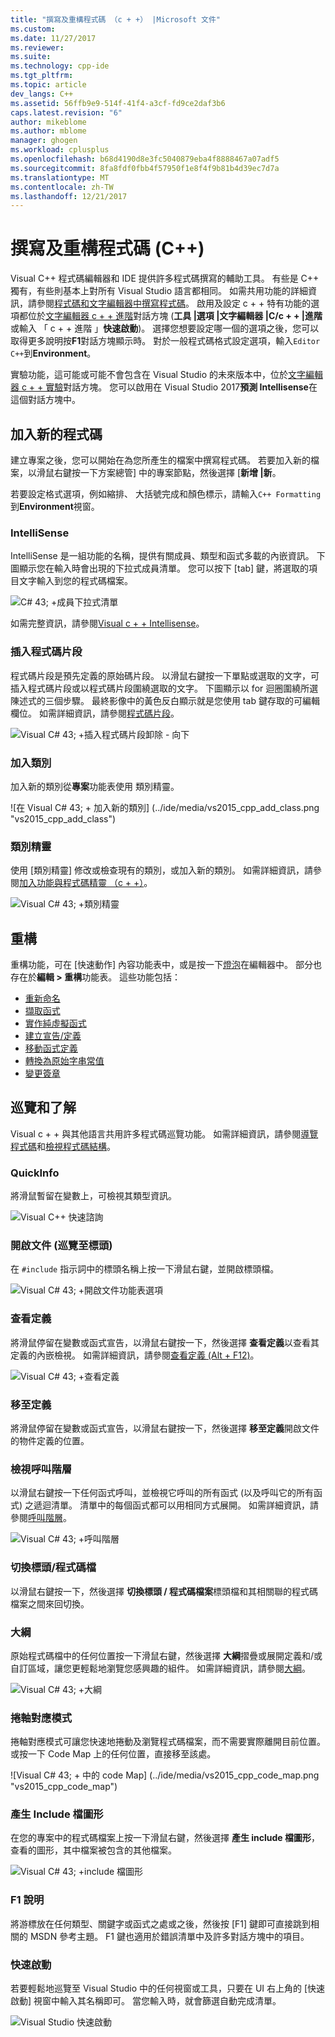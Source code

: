 ```yaml
---
title: "撰寫及重構程式碼 （c + +） |Microsoft 文件"
ms.custom: 
ms.date: 11/27/2017
ms.reviewer: 
ms.suite: 
ms.technology: cpp-ide
ms.tgt_pltfrm: 
ms.topic: article
dev_langs: C++
ms.assetid: 56ffb9e9-514f-41f4-a3cf-fd9ce2daf3b6
caps.latest.revision: "6"
author: mikeblome
ms.author: mblome
manager: ghogen
ms.workload: cplusplus
ms.openlocfilehash: b68d4190d8e3fc5040879eba4f8888467a07adf5
ms.sourcegitcommit: 8fa8fdf0fbb4f57950f1e8f4f9b81b4d39ec7d7a
ms.translationtype: MT
ms.contentlocale: zh-TW
ms.lasthandoff: 12/21/2017
---
```

# <a name="writing-and-refactoring-code-c"></a>撰寫及重構程式碼 (C++)

Visual C++ 程式碼編輯器和 IDE 提供許多程式碼撰寫的輔助工具。 有些是 C++ 獨有，有些則基本上對所有 Visual Studio 語言都相同。 如需共用功能的詳細資訊，請參閱[程式碼和文字編輯器中撰寫程式碼](/visualstudio/ide/writing-code-in-the-code-and-text-editor)。 啟用及設定 c + + 特有功能的選項都位於[文字編輯器 c + + 進階](/visualstudio/ide/reference/options-text-editor-c-cpp-advanced)對話方塊 (**工具 &#124;選項 &#124;文字編輯器 &#124;C/c + + &#124;進階**或輸入 「 c + + 進階 」**快速啟動**)。 選擇您想要設定哪一個的選項之後，您可以取得更多說明按**F1**對話方塊顯示時。 對於一般程式碼格式設定選項，輸入`Editor C++`到**Environment**。

實驗功能，這可能或可能不會包含在 Visual Studio 的未來版本中，位於[文字編輯器 c + + 實驗](/visualstudio/ide/reference/options-text-editor-c-cpp-experimental)對話方塊。 您可以啟用在 Visual Studio 2017**預測 Intellisense**在這個對話方塊中。

## <a name="adding-new-code"></a>加入新的程式碼

建立專案之後，您可以開始在為您所產生的檔案中撰寫程式碼。 若要加入新的檔案，以滑鼠右鍵按一下方案總管] 中的專案節點，然後選擇 [**新增 &#124;新**。

若要設定格式選項，例如縮排、 大括號完成和顏色標示，請輸入`C++ Formatting`到**Environment**視窗。

### <a name="intellisense"></a>IntelliSense

IntelliSense 是一組功能的名稱，提供有關成員、類型和函式多載的內嵌資訊。 下圖顯示您在輸入時會出現的下拉式成員清單。 您可以按下 [tab] 鍵，將選取的項目文字輸入到您的程式碼檔案。

![C# 43; &#43;成員下拉式清單](../ide/media/vs2015_cpp_statement_completion.png "vs2015_cpp_statement_completion")

如需完整資訊，請參閱[Visual c + + Intellisense](/visualstudio/ide/visual-cpp-intellisense)。

### <a name="insert-snippets"></a>插入程式碼片段

程式碼片段是預先定義的原始碼片段。 以滑鼠右鍵按一下單點或選取的文字，可插入程式碼片段或以程式碼片段圍繞選取的文字。 下圖顯示以 for 迴圈圍繞所選陳述式的三個步驟。 最終影像中的黃色反白顯示就是您使用 tab 鍵存取的可編輯欄位。 如需詳細資訊，請參閱[程式碼片段](/visualstudio/ide/code-snippets)。

![Visual C# 43; &#43;插入程式碼片段卸除 &#45; 向下](../ide/media/vs2015_cpp_surround_with.png "vs2015_cpp_surround_with")

### <a name="add-class"></a>加入類別

加入新的類別從**專案**功能表使用 類別精靈。

![在 Visual C# 43; &#43; 加入新的類別] (../ide/media/vs2015_cpp_add_class.png "vs2015_cpp_add_class")

### <a name="class-wizard"></a>類別精靈

使用 [類別精靈] 修改或檢查現有的類別，或加入新的類別。 如需詳細資訊，請參閱[加入功能與程式碼精靈 （c + +）](../ide/adding-functionality-with-code-wizards-cpp.md)。

![Visual C# 43; &#43;類別精靈](../ide/media/vs2015_cpp_class_wizard.png "vs2015_cpp_class_wizard")

## <a name="refactoring"></a>重構

重構功能，可在 [快速動作] 內容功能表中，或是按一下[燈泡](/visualstudio/ide/perform-quick-actions-with-light-bulbs)在編輯器中。  部分也存在於**編輯 > 重構**功能表。  這些功能包括：

* [重新命名](refactoring/rename.md)
* [擷取函式](refactoring/extract-function.md)
* [實作純虛擬函式](refactoring/implement-pure-virtuals.md)
* [建立宣告/定義](refactoring/create-declaration-definition.md)
* [移動函式定義](refactoring/move-definition-location.md)
* [轉換為原始字串常值](refactoring/convert-to-raw-string-literal.md)
* [變更簽章](refactoring/change-signature.md)

## <a name="navigate-and-understand"></a>巡覽和了解

Visual c + + 與其他語言共用許多程式碼巡覽功能。 如需詳細資訊，請參閱[導覽程式碼](/visualstudio/ide/navigating-code)和[檢視程式碼結構](/visualstudio/ide/viewing-the-structure-of-code)。

### <a name="quickinfo"></a>QuickInfo

將滑鼠暫留在變數上，可檢視其類型資訊。

![Visual C&#43;&#43; 快速諮詢](../ide/media/vs2015_cpp_quickinfo.png "vs2015_cpp_quickInfo")

### <a name="open-document-navigate-to-header"></a>開啟文件 (巡覽至標頭)

在 `#include` 指示詞中的標頭名稱上按一下滑鼠右鍵，並開啟標頭檔。

![Visual C# 43; &#43;開啟文件功能表選項](../ide/media/vs2015_cpp_open_document.png "vs2015_cpp_open_document")

### <a name="peek-definition"></a>查看定義

將滑鼠停留在變數或函式宣告，以滑鼠右鍵按一下，然後選擇 **查看定義**以查看其定義的內嵌檢視。 如需詳細資訊，請參閱[查看定義 (Alt + F12)](/visualstudio/ide/how-to-view-and-edit-code-by-using-peek-definition-alt-plus-f12)。

![Visual C# 43; &#43;查看定義](../ide/media/vs2015_cpp_peek_definition.png "vs2015_cpp_peek_definition")

### <a name="go-to-definition"></a>移至定義

將滑鼠停留在變數或函式宣告，以滑鼠右鍵按一下，然後選擇 **移至定義**開啟文件的物件定義的位置。

### <a name="view-call-hierarchy"></a>檢視呼叫階層

以滑鼠右鍵按一下任何函式呼叫，並檢視它呼叫的所有函式 (以及呼叫它的所有函式) 之遞迴清單。 清單中的每個函式都可以用相同方式展開。 如需詳細資訊，請參閱[呼叫階層](/visualstudio/ide/reference/call-hierarchy)。

![Visual C# 43; &#43;呼叫階層](../ide/media/vs2015_cpp_call_hierarchy.png "vs2015_cpp_call_hierarchy")

### <a name="toggle-header--code-file"></a>切換標頭/程式碼檔

以滑鼠右鍵按一下，然後選擇 **切換標頭 / 程式碼檔案**標頭檔和其相關聯的程式碼檔案之間來回切換。

### <a name="outlining"></a>大綱

原始程式碼檔中的任何位置按一下滑鼠右鍵，然後選擇 **大綱**摺疊或展開定義和/或自訂區域，讓您更輕鬆地瀏覽您感興趣的組件。 如需詳細資訊，請參閱[大綱](/visualstudio/ide/outlining)。

![Visual C# 43; &#43;大綱](../ide/media/vs2015_cpp_outlining.png "vs2015_cpp_outlining")

### <a name="scroll-bar-map-mode"></a>捲軸對應模式

捲軸對應模式可讓您快速地捲動及瀏覽程式碼檔案，而不需要實際離開目前位置。 或按一下 Code Map 上的任何位置，直接移至該處。

![Visual C# 43; &#43; 中的 code Map] (../ide/media/vs2015_cpp_code_map.png "vs2015_cpp_code_map")

### <a name="generate-graph-of-include-files"></a>產生 Include 檔圖形

在您的專案中的程式碼檔案上按一下滑鼠右鍵，然後選擇 **產生 include 檔圖形**，查看的圖形，其中檔案被包含的其他檔案。

![Visual C# 43; &#43;include 檔圖形](../ide/media/vs2015_cpp_include_graph.png "vs2015_cpp_include_graph")

### <a name="f1-help"></a>F1 說明

將游標放在任何類型、關鍵字或函式之處或之後，然後按 [F1] 鍵即可直接跳到相關的 MSDN 參考主題。 F1 鍵也適用於錯誤清單中及許多對話方塊中的項目。

### <a name="quick-launch"></a>快速啟動

若要輕鬆地巡覽至 Visual Studio 中的任何視窗或工具，只要在 UI 右上角的 [快速啟動] 視窗中輸入其名稱即可。 當您輸入時，就會篩選自動完成清單。

![Visual Studio 快速啟動](../ide/media/vs2015_cpp_quick_launch.png "vs2015_cpp_quick_launch")
